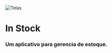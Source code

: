 
![Telas](https://raw.githubusercontent.com/Deathset/Mercado/master/assets/Telas_InStock.png)

# **In Stock**

### Um aplicativo para gerencia de estoque.
